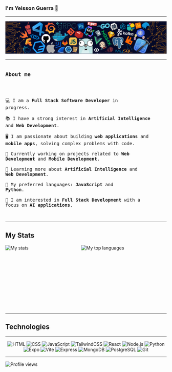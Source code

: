 <h3>I'm Yeisson Guerra 👋</h3>
<hr>
<img alt="My banner" src="https://github.com/Jaydeep-Yadav/Jaydeep-Yadav/blob/main/banner.png"/>
<hr>
<pre>
<h3>About me</h3>
  
💻 I am a **Full Stack Software Developer** in progress.  
📚 I have a strong interest in **Artificial Intelligence** and **Web Development**.  
🖥️ I am passionate about building **web applications** and **mobile apps**, solving complex problems with code.   
🔭 Currently working on projects related to **Web Development** and **Mobile Development**.  
🌱 Learning more about **Artificial Intelligence** and **Web Development**.  
🌟 My preferred languages: **JavaScript** and **Python**.  
🚩 I am interested in **Full Stack Development** with a focus on **AI applications**.


</pre>
<hr>

<h2>My Stats</h2>
<img alt="My stats" align="left" width="47%" src="https://github-readme-stats.vercel.app/api?username=yeyeGL&show_icons=true&theme=gruvbox"/>
<img alt="My top languages" align="left" width="47%" height="198" src="https://github-readme-stats.vercel.app/api/top-langs/?username=yeyeGL&layout=compact&theme=gruvbox"/>



<br clear="both" />
<hr>
<h2>Technologies</h2>
<hr>
<p align="center">
  <!-- HTML -->
  <img alt="HTML" src="https://img.shields.io/badge/HTML-FF5733?style=for-the-badge&logo=html5&logoColor=white"/>
  <!-- CSS -->
  <img alt="CSS" src="https://img.shields.io/badge/CSS-1572B6?style=for-the-badge&logo=css3&logoColor=white"/>
  <!-- JavaScript -->
  <img alt="JavaScript" src="https://img.shields.io/badge/JavaScript-F7DF1E?style=for-the-badge&logo=javascript&logoColor=black"/>
  <!-- Tailwind CSS -->
  <img alt="TailwindCSS" src="https://img.shields.io/badge/TailwindCSS-06B6D4?style=for-the-badge&logo=tailwindcss&logoColor=white"/>
  <!-- React -->
  <img alt="React" src="https://img.shields.io/badge/React-61DAFB?style=for-the-badge&logo=react&logoColor=black"/>
  <!-- Node.js -->
  <img alt="Node.js" src="https://img.shields.io/badge/Node.js-339933?style=for-the-badge&logo=nodedotjs&logoColor=white"/>
  <!-- Python -->
  <img alt="Python" src="https://img.shields.io/badge/Python-3776AB?style=for-the-badge&logo=python&logoColor=white"/>
  <!-- Expo -->
  <img alt="Expo" src="https://img.shields.io/badge/Expo-000020?style=for-the-badge&logo=expo&logoColor=white"/>
  <!-- Vite -->
  <img alt="Vite" src="https://img.shields.io/badge/Vite-646CFF?style=for-the-badge&logo=vite&logoColor=white"/>
  <!-- Express -->
  <img alt="Express" src="https://img.shields.io/badge/Express-000000?style=for-the-badge&logo=express&logoColor=white"/>
  <!-- MongoDB -->
  <img alt="MongoDB" src="https://img.shields.io/badge/MongoDB-47A248?style=for-the-badge&logo=mongodb&logoColor=white"/>
  <!-- PostgreSQL -->
  <img alt="PostgreSQL" src="https://img.shields.io/badge/PostgreSQL-4169E1?style=for-the-badge&logo=postgresql&logoColor=white"/>
  <!-- Git -->
  <img alt="Git" src="https://img.shields.io/badge/Git-F05032?style=for-the-badge&logo=git&logoColor=white"/>
</p>

<hr>
<img src="https://komarev.com/ghpvc/?username=nuevoNombreDeUsuario&color=blueviolet" alt="Profile views" />




